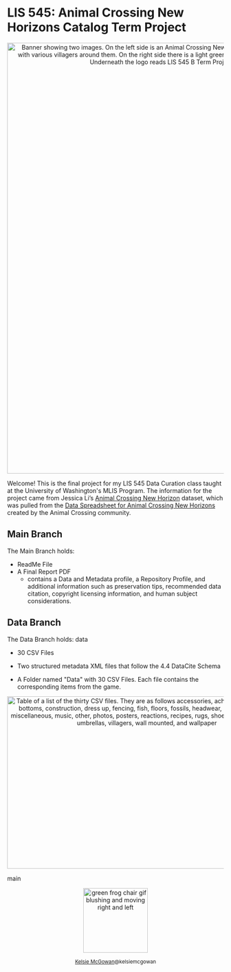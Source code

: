 # LIS 545: Animal Crossing New Horizons Catalog Term Project
<p align="center">
    <img width="1000" src="https://github.com/agw25/Animal-Crossing-New-Horizons-Catalog-Repository/assets/161785109/db249772-b8fe-4626-a72d-a4cb59527839" alt="Banner showing two images. On the left side is an Animal Crossing New Horizons promotional banner that shows two player characters crafting with various villagers around them. On the right side there is a light green background with the Welcome to Animal Crossing New Horizons logo. Underneath the logo reads LIS 545 B Term Project Animal Crossing New Horizons Repository">
</p>

Welcome! This is the final project for my LIS 545 Data Curation class taught at the University of Washington's MLIS Program. The information for the project came from Jessica Li’s [Animal Crossing New Horizon](https://www.kaggle.com/datasets/jessicali9530/animal-crossing-new-horizons-nookplaza-dataset) dataset, which was pulled from the [Data Spreadsheet for Animal Crossing New Horizons](https://docs.google.com/spreadsheets/u/1/d/13d_LAJPlxMa_DubPTuirkIV4DERBMXbrWQsmSh8ReK4/edit?usp=sharing&usp=embed_facebook) created by the Animal Crossing community. 

## Main Branch
The Main Branch holds: 
* ReadMe File
* A Final Report PDF
  * contains a Data and Metadata profile, a Repository Profile, and additional information such as preservation tips, recommended data citation, copyright licensing information, and human subject considerations.
## Data Branch
The Data Branch holds: 
data
* 30 CSV Files
* Two structured metadata XML files that follow the 4.4 DataCite Schema 

* A Folder named "Data" with 30 CSV Files. Each file contains the corresponding items from the game. 
  
<p align= "center">
  <img width="650" height="400" src="https://github.com/agw25/Animal-Crossing-New-Horizons-Catalog-Repository/assets/161785109/1cfd1718-b4c0-4032-8ae8-b7b216180a26" alt="Table of a list of the thirty CSV files. They are as follows accessories, achievements, art, bags, bottoms, construction, dress up, fencing, fish, floors, fossils, headwear, headwear,insects, miscellaneous, music, other, photos, posters, reactions, recipes, rugs, shoes, socks, tools, tops, umbrellas, villagers, wall mounted, and wallpaper">
</p>

 main


<p align= "center">
  <img width="150" height="150" src="https://github.com/agw25/Animal-Crossing-New-Horizons-Catalog-Repository/assets/161785109/d2256144-087a-437e-978d-aed9f7130d01" alt="green frog chair gif blushing and moving right and left">
</p>


<sub align="center"> 
  
  [Kelsie McGowan](https://kelsiem.wixsite.com/portfolio)@kelsiemcgowan </sub>
